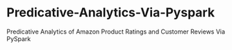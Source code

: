 # Predicative-Analytics-Via-Pyspark
Predicative Analytics of Amazon Product Ratings and Customer Reviews Via PySpark
